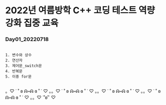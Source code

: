 # 2022년 여름방학 C++ 코딩 테스트 역량 강화 집중 교육
  
### Day01_20220718

<pre>
<code>
1. 변수와 상수
2. 연산자
3. 제어문_switch문
4. 반복문
5. 이중 for문  
  </code>
</pre>
  
。♡ ˙ ˚ ʚ ᕱ⑅ᕱ ɞ ˚ ˙ ♡ 。。♡ ˙ ˚ ʚ ᕱ⑅ᕱ ɞ ˚ ˙ ♡ 。。♡ ˙ ˚ ʚ ᕱ⑅ᕱ ɞ ˚ ˙ ♡ 。。♡ ˙ ˚ ʚ ᕱ⑅ᕱ ɞ ˚ ˙ ♡ 。。♡ ˙˚ʚ˚˙ ♡